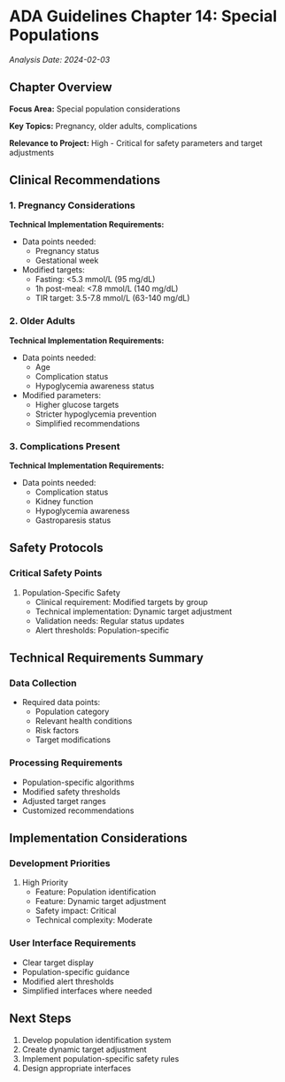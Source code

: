 # ADA Guidelines Chapter 14: Special Populations
*Analysis Date: 2024-02-03*

## Chapter Overview
**Focus Area:** Special population considerations

**Key Topics:** Pregnancy, older adults, complications

**Relevance to Project:** High - Critical for safety parameters and target adjustments

## Clinical Recommendations
### 1. Pregnancy Considerations
**Technical Implementation Requirements:**
- Data points needed:
  - Pregnancy status
  - Gestational week
- Modified targets:
  - Fasting: <5.3 mmol/L (95 mg/dL)
  - 1h post-meal: <7.8 mmol/L (140 mg/dL)
  - TIR target: 3.5-7.8 mmol/L (63-140 mg/dL)

### 2. Older Adults
**Technical Implementation Requirements:**
- Data points needed:
  - Age
  - Complication status
  - Hypoglycemia awareness status
- Modified parameters:
  - Higher glucose targets
  - Stricter hypoglycemia prevention
  - Simplified recommendations

### 3. Complications Present
**Technical Implementation Requirements:**
- Data points needed:
  - Complication status
  - Kidney function
  - Hypoglycemia awareness
  - Gastroparesis status

## Safety Protocols
### Critical Safety Points
1. Population-Specific Safety
   - Clinical requirement: Modified targets by group
   - Technical implementation: Dynamic target adjustment
   - Validation needs: Regular status updates
   - Alert thresholds: Population-specific

## Technical Requirements Summary
### Data Collection
- Required data points:
  - Population category
  - Relevant health conditions
  - Risk factors
  - Target modifications

### Processing Requirements
- Population-specific algorithms
- Modified safety thresholds
- Adjusted target ranges
- Customized recommendations

## Implementation Considerations
### Development Priorities
1. High Priority
   - Feature: Population identification
   - Feature: Dynamic target adjustment
   - Safety impact: Critical
   - Technical complexity: Moderate

### User Interface Requirements
- Clear target display
- Population-specific guidance
- Modified alert thresholds
- Simplified interfaces where needed

## Next Steps
1. Develop population identification system
2. Create dynamic target adjustment
3. Implement population-specific safety rules
4. Design appropriate interfaces